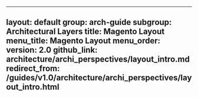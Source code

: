
---
layout: default
group: arch-guide
subgroup: Architectural Layers
title: Magento Layout
menu_title: Magento Layout
menu_order:
version: 2.0
github_link: architecture/archi_perspectives/layout_intro.md
redirect_from: /guides/v1.0/architecture/archi_perspectives/layout_intro.html
---
